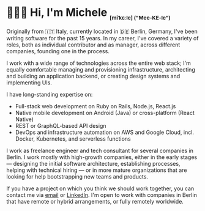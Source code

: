 # 👨🏼‍💻 Hi, I'm Michele <sub><sub><sup><sub>[miˈkɛːle] ("Mee-KE-le")</sub></sup></sub></sub>

Originally from 🇮🇹 Italy, currently located in 🇩🇪 Berlin, Germany, I've been writing software for the past 15 years. In my career, I've covered a variety of roles, both as individual contributor and as manager, across different companies, founding one in the process.

I work with a wide range of technologies across the entire web stack; I'm equally comfortable managing and provisioning infrastructure, architecting and building an application backend, or creating design systems and implementing UIs.

I have long-standing expertise on:

- Full-stack web development on Ruby on Rails, Node.js, React.js
- Native mobile development on Android (Java) or cross-platform (React Native)
- REST or GraphQL-based API design
- DevOps and infrastructure automation on AWS and Google Cloud, incl. Docker, Kubernetes, and serverless functions

I work as freelance engineer and tech consultant for several companies in Berlin. I work mostly with high-growth companies, either in the early stages — designing the initial software architecture, establishing processes, helping with technical hiring — or in more mature organizations that are looking for help bootstrapping new teams and products.

If you have a project on which you think we should work together, you can contact me via [email](mailto:michele@piccirillo.io) or [LinkedIn](https://linkedin.com/in/michelepiccirillo/). I'm open to work with companies in Berlin that have remote or hybrid arrangements, or fully remotely worldwide.

<!--
**lordofthelake/lordofthelake** is a ✨ _special_ ✨ repository because its `README.md` (this file) appears on your GitHub profile.

Here are some ideas to get you started:

- 🔭 I’m currently working on ...
- 🌱 I’m currently learning ...
- 👯 I’m looking to collaborate on ...
- 🤔 I’m looking for help with ...
- 💬 Ask me about ...
- 📫 How to reach me: ...
- 😄 Pronouns: ...
- ⚡ Fun fact: ...
-->
